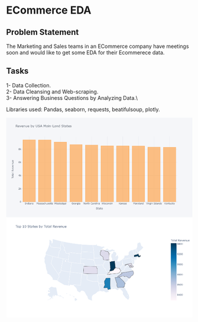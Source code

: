 # ECommerce EDA

## Problem Statement
The Marketing and Sales teams in an ECommerce company have meetings soon and would like to get some EDA for their Ecommerece data.

## Tasks
1- Data Collection.\
2- Data Cleansing and Web-scraping.\
3- Answering Business Questions by Analyzing Data.\

Libraries used: Pandas, seaborn, requests, beatifulsoup, plotly.

![](assets/rev_by_states.png)
![](assets/map.png)
